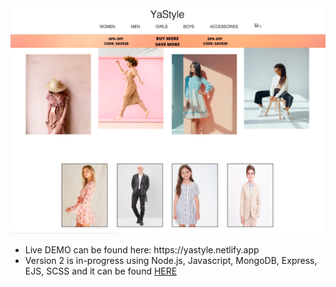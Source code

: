 <img src="onlineshop/covers/yastyle_cover.png" alt="cover photo" />
<ul>
  <li>Live DEMO can be found here: https://yastyle.netlify.app </li>
  <li>Version 2 is in-progress using Node.js, Javascript, MongoDB, Express, EJS, SCSS and it can be found <a href="https://github.com/soryaek/YaStyle_v2.git">HERE</a> </li>
</ul>
